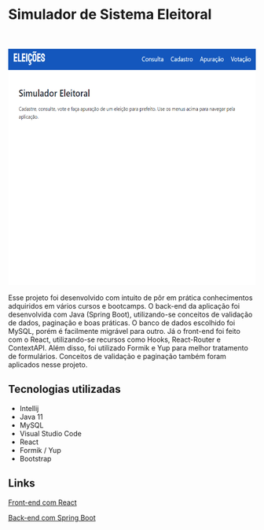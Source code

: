 # Simulador de Sistema Eleitoral
<br/>
<br/>
<img  alt="demo image" src="https://github.com/leandrocastrold/react-simulador-eleitoral/blob/main/demo.gif" width=600 height=480>

Esse projeto foi desenvolvido com intuito de pôr em prática conhecimentos adquiridos em vários cursos e bootcamps. 
O back-end da aplicação foi desenvolvida com Java (Spring Boot), utilizando-se conceitos de validação de dados, paginação e boas práticas. O banco de dados escolhido foi MySQL, porém é facilmente migrável para outro.
Já o front-end foi feito com o React, utilizando-se recursos como Hooks, React-Router e ContextAPI. Além disso, foi utilizado Formik e Yup para melhor tratamento de formulários. Conceitos de validação e paginação também foram aplicados nesse projeto.

## Tecnologias utilizadas

* Intellij
* Java 11
* MySQL
* Visual Studio Code
* React 
* Formik / Yup
* Bootstrap

## Links

[Front-end com React](https://github.com/leandrocastrold/react-simulador-eleitoral)

[Back-end com Spring Boot](https://github.com/leandrocastrold/spring-boot-simulador-eleitoral)


